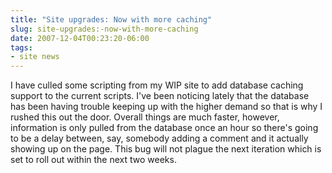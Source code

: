```yaml
---
title: "Site upgrades: Now with more caching"
slug: site-upgrades:-now-with-more-caching
date: 2007-12-04T00:23:20-06:00
tags:
- site news
---
```

I have culled some scripting from my WIP site to add database caching support to the current scripts. I've been noticing lately that the database has been having trouble keeping up with the higher demand so that is why I rushed this out the door. Overall things are much faster, however, information is only pulled from the database once an hour so there's going to be a delay between, say, somebody adding a comment and it actually showing up on the page. This bug will not plague the next iteration which is set to roll out within the next two weeks.
